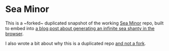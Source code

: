 # Sea Minor

This is a ~forked~ duplicated snapshot of the working [Sea Minor](https://github.com/thisisparker/sea-minor) repo, built to embed into [a blog post about generating an infinite sea shanty in the browser](https://parkerhiggins.net/2025/06/generating-infinite-sea-shanty-in-the-browser/).

I also wrote a bit about why this is a duplicated repo [and not a fork](https://parkerhiggins.net/2025/06/you-cant-fork-your-own-github-repo/).
